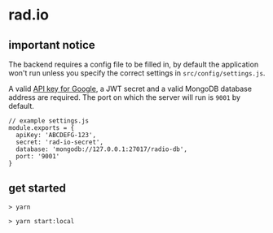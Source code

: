 # rad.io

## important notice
The backend requires a config file to be filled in, by default the application won't run unless you specify the correct settings in
`src/config/settings.js`.

A valid [API key for Google](https://console.developers.google.com/apis/dashboard), a JWT secret and a valid MongoDB database address are required. The port on which the server will run is `9001` by default.

```
// example settings.js
module.exports = {
  apiKey: 'ABCDEFG-123',
  secret: 'rad-io-secret',
  database: 'mongodb://127.0.0.1:27017/radio-db',
  port: '9001'
}
```

## get started
```
> yarn

> yarn start:local
```